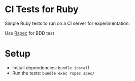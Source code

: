 CI Tests for Ruby
=================

Simple Ruby tests to run on a CI server for experimentation.

Use [Rspec](http://rspec.info/) for BDD test

# Setup

* Install dependencies: `bundle install`
* Run the tests: `bundle exec rspec spec/`
